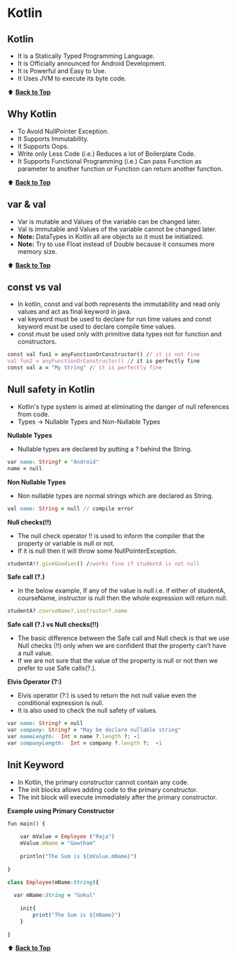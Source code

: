 
# Kotlin

## Kotlin

- It is a Statically Typed Programming Language.
- It is Officially announced for Android Development.
- It is Powerful and Easy to Use.
- It Uses JVM to execute its byte code.

:arrow_up: [__Back to Top__](README.md#kotlin)

## Why Kotlin

- To Avoid NullPointer Exception.
- It Supports Immutability.
- It Supports Oops.
- Write only Less Code (i.e.) Reduces a lot of Boilerplate Code.
- It Supports Functional Programming (i.e.) Can pass Function as parameter to another function or Function can return another function.

:arrow_up: [__Back to Top__](README.md#kotlin)

## var & val

- Var is mutable and Values of the variable can be changed later.
- Val is immutable and Values of the variable cannot be changed later.
- __Note:__ DataTypes in Kotlin all are objects so it must be initialized.
- __Note:__ Try to use Float instead of Double because it consumes more memory size.

:arrow_up: [__Back to Top__](README.md#kotlin)

## const vs val

- In kotlin, const and val both represents the immutability and read only values and act as final keyword in java.
- val keyword must be used to declare for run time values and const keyword must be used to declare compile time values.
- const must be used only with primitive data types not for function and constructors.

```ruby
const val fun1 = anyFunctionOrConstructor() // it is not fine
val fun2 = anyFunctionOrConstructor() // it is perfectly fine      
const val a = "My String" // it is perfectly fine
```

## Null safety in Kotlin

- Kotlin's type system is aimed at eliminating the danger of null references from code.
- Types -> Nullable Types and Non-Nullable Types

__Nullable Types__

- Nullable types are declared by putting a ? behind the String.

```ruby
var name: String? = "Android"  
name = null
```

__Non Nullable Types__

- Non nullable types are normal strings which are declared as String.

```ruby
val name: String = null // compile error  
```

__Null checks(!!)__

- The null check operator !! is used to inform the compiler that the property or variable is null or not. 
- If it is null then it will throw some NullPointerException.

```ruby
studentA!!.giveGoodies() //works fine if studentA is not null
```

__Safe call (?.)__

- In the below example, If any of the value is null i.e. if either of studentA, courseName, instructor is null then the whole expression will return null.

```ruby
studentA?.courseName?.instructor?.name 
```

__Safe call (?.) vs Null checks(!!)__

- The basic difference between the Safe call and Null check is that we use Null checks (!!) only when we are confident that the property can’t have a null value. 
- If we are not sure that the value of the property is null or not then we prefer to use Safe calls(?.).

__Elvis Operator (?:)__

- Elvis operator (?:) is used to return the not null value even the conditional expression is null. 
- It is also used to check the null safety of values.

```ruby
var name: String? = null  
var company: String? = "May be declare nullable string"  
var nameLength:  Int = name ?.length ?: -1  
var companyLength:  Int = company ?.length ?:  -1  
```
## Init Keyword

- In Kotlin, the primary constructor cannot contain any code.
- The init blocks allows adding code to the primary constructor.
- The init block will execute immediately after the primary constructor.

__Example using Primary Constructor__

```ruby
fun main() {	
  
    var mValue = Employee ("Raja")
    mValue.mName = "Gowtham"
    
    println("The Sum is ${mValue.mName}")
    
}

class Employee(mName:String){
    
  var mName:String = "Gokul"
    
    init{
        print("The Sum is ${mName}")
    }
    
}
```
:arrow_up: [__Back to Top__](README.md#kotlin)
